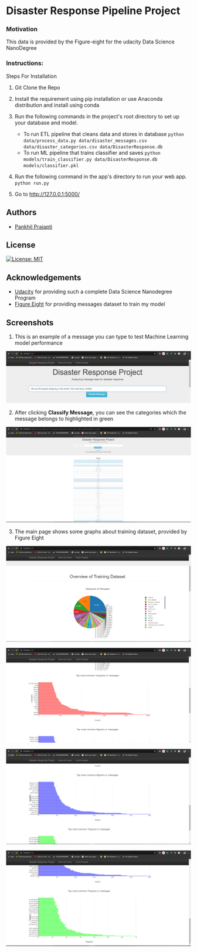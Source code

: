 # Disaster Response Pipeline Project

### Motivation
This data is provided by the Figure-eight for the udacity Data Science NanoDegree 

### Instructions:

Steps For Installation 

1. Git Clone the Repo

2. Install the requirement using pip installation or
use Anaconda distribution and install using conda

3. Run the following commands in the project's root directory to set up your database and model.

    - To run ETL pipeline that cleans data and stores in database
        `python data/process_data.py data/disaster_messages.csv data/disaster_categories.csv data/DisasterResponse.db`
    - To run ML pipeline that trains classifier and saves
        `python models/train_classifier.py data/DisasterResponse.db models/classifier.pkl`

4. Run the following command in the app's directory to run your web app.
    `python run.py`

5. Go to http://127.0.0.1:5000/


<a name="authors"></a>
## Authors

* [Pankhil Prajapti](https://github.com/pankhilprajapati)

<a name="license"></a>
## License
[![License: MIT](https://img.shields.io/badge/License-MIT-yellow.svg)](https://opensource.org/licenses/MIT)

<a name="acknowledgement"></a>
## Acknowledgements

* [Udacity](https://www.udacity.com/) for providing such a complete Data Science Nanodegree Program
* [Figure Eight](https://www.figure-eight.com/) for providing messages dataset to train my model

<a name="screenshots"></a>
## Screenshots

1. This is an example of a message you can type to test Machine Learning model performance

![Sample Input](assets/class1.png)

2. After clicking **Classify Message**, you can see the categories which the message belongs to highlighted in green

![Sample Output](assets/class2.png)

3. The main page shows some graphs about training dataset, provided by Figure Eight

![Main Page1](assets/fig1.png)

![Main Page2](assets/fig2.png)

![Main Page3](assets/fig3.png)

![Main Page4](assets/fig4.png)
